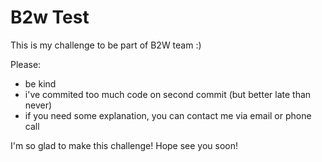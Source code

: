 # B2w Test

This is my challenge to be part of B2W team :)

Please:
- be kind
- i've commited too much code on second commit (but 
better late than never)
- if you need some explanation, you can contact me via email or phone call

I'm so glad to make this challenge!
Hope see you soon!